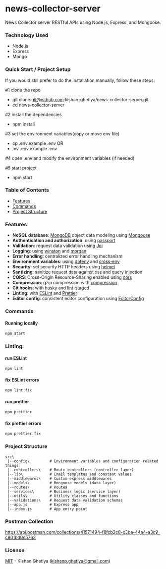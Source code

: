 # news-collector-server
News Collector server RESTful APIs using Node.js, Express, and Mongoose.

### Technology Used

* Node.js
* Express
* Mongo

### Quick Start / Project Setup

If you would still prefer to do the installation manually, follow these steps:

#1 clone the repo
- git clone git@github.com:kishan-ghetiya/news-collector-server.git
- cd news-collector-server

#2 install the dependencies
- npm install

#3 set the environment variables(copy or move env file)
- cp .env.example .env
OR
- mv .env.example .env

#4 open .env and modify the environment variables (if needed)

#5 start project
- npm start

### Table of Contents

- [Features](#features)
- [Commands](#commands)
- [Project Structure](#project-structure)


### Features

- **NoSQL database**: [MongoDB](https://www.mongodb.com) object data modeling using [Mongoose](https://mongoosejs.com)
- **Authentication and authorization**: using [passport](http://www.passportjs.org)
- **Validation**: request data validation using [Joi](https://github.com/hapijs/joi)
- **Logging**: using [winston](https://github.com/winstonjs/winston) and [morgan](https://github.com/expressjs/morgan)
- **Error handling**: centralized error handling mechanism
- **Environment variables**: using [dotenv](https://github.com/motdotla/dotenv) and [cross-env](https://github.com/kentcdodds/cross-env#readme)
- **Security**: set security HTTP headers using [helmet](https://helmetjs.github.io)
- **Santizing**: sanitize request data against xss and query injection
- **CORS**: Cross-Origin Resource-Sharing enabled using [cors](https://github.com/expressjs/cors)
- **Compression**: gzip compression with [compression](https://github.com/expressjs/compression)
- **Git hooks**: with [husky](https://github.com/typicode/husky) and [lint-staged](https://github.com/okonet/lint-staged)
- **Linting**: with [ESLint](https://eslint.org) and [Prettier](https://prettier.io)
- **Editor config**: consistent editor configuration using [EditorConfig](https://editorconfig.org)


### Commands

#### Running locally

```bash
npm start
```


### Linting:

#### run ESLint

```bash
npm lint
```

#### fix ESLint errors

```bash
npm lint:fix
```

#### run prettier

```bash
npm prettier
```

#### fix prettier errors

```bash
npm prettier:fix
```


### Project Structure

```
src\
 |--config\         # Environment variables and configuration related things
 |--controllers\    # Route controllers (controller layer)
 |--lib\            # Email templates and constant values
 |--middlewares\    # Custom express middlewares
 |--models\         # Mongoose models (data layer)
 |--routes\         # Routes
 |--services\       # Business logic (service layer)
 |--utils\          # Utility classes and functions
 |--validations\    # Request data validation schemas
 |--app.js          # Express app
 |--index.js        # App entry point
```

### Postman Collection

https://api.postman.com/collections/41571494-f8fcb2c8-c3ba-44a4-a3c9-c901bd0c5763

### License

[MIT](LICENSE) - Kishan Ghetiya (kishanp.ghetiya@gmail.com)
